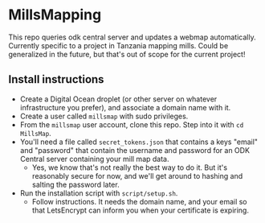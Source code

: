# MillsMapping

This repo queries odk central server and updates a webmap automatically. Currently specific to a project in Tanzania mapping mills. Could be generalized in the future, but that's out of scope for the current project!

## Install instructions

- Create a Digital Ocean droplet (or other server on whatever infrastructure you prefer), and associate a domain name with it.
- Create a user called ```millsmap``` with sudo privileges.
- From the ```millsmap``` user account, clone this repo. Step into it with ```cd MillsMap```.
- You'll need a file called ```secret_tokens.json``` that contains a keys "email" and "password" that contain the username and password for an ODK Central server containing your mill map data.
  - Yes, we know that's not really the best way to do it. But it's reasonably secure for now, and we'll get around to hashing and salting the password later.
- Run the installation script with ```script/setup.sh```.
  - Follow instructions. It needs the domain name, and your email so that LetsEncrypt can inform you when your certificate is expiring.
